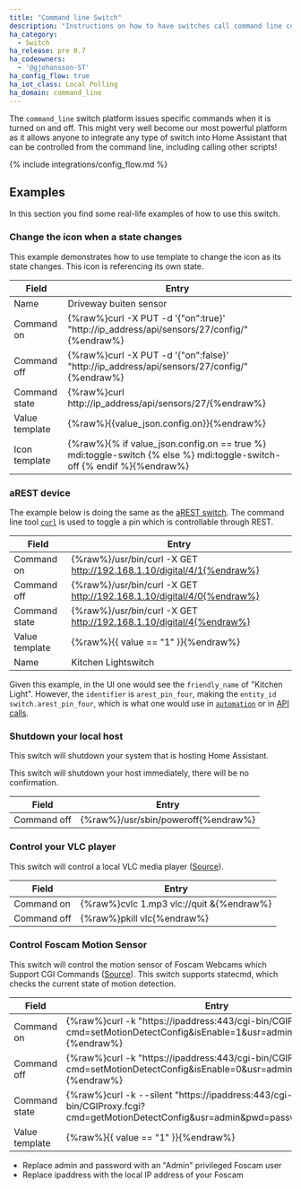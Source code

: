 ```yaml
---
title: "Command line Switch"
description: "Instructions on how to have switches call command line commands."
ha_category:
  - Switch
ha_release: pre 0.7
ha_codeowners:
  - '@gjohansson-ST'
ha_config_flow: true
ha_iot_class: Local Polling
ha_domain: command_line
---
```


The `command_line` switch platform issues specific commands when it is turned on
and off. This might very well become our most powerful platform as it allows
anyone to integrate any type of switch into Home Assistant that can be
controlled from the command line, including calling other scripts!

{% include integrations/config_flow.md %}

## Examples

In this section you find some real-life examples of how to use this switch.

### Change the icon when a state changes

This example demonstrates how to use template to change the icon as its state changes. This icon is referencing its own state.

| Field | Entry |
| --- | --- |
| Name | Driveway buiten sensor |
| Command on | {%raw%}curl -X PUT -d '{"on":true}' "http://ip_address/api/sensors/27/config/"{%endraw%} |
| Command off | {%raw%}curl -X PUT -d '{"on":false}' "http://ip_address/api/sensors/27/config/"{%endraw%} |
| Command state | {%raw%}curl http://ip_address/api/sensors/27/{%endraw%} |
| Value template | {%raw%}{{value_json.config.on}}{%endraw%} |
| Icon template | {%raw%}{% if value_json.config.on == true %} mdi:toggle-switch {% else %} mdi:toggle-switch-off {% endif %}{%endraw%} |


### aREST device

The example below is doing the same as the
[aREST switch](/integrations/arest#switch).
The command line tool [`curl`](https://curl.haxx.se/) is used to toggle a pin
which is controllable through REST.

| Field | Entry |
| --- | --- |
| Command on | {%raw%}/usr/bin/curl -X GET http://192.168.1.10/digital/4/1{%endraw%} |
| Command off | {%raw%}/usr/bin/curl -X GET http://192.168.1.10/digital/4/0{%endraw%} |
| Command state | {%raw%}/usr/bin/curl -X GET http://192.168.1.10/digital/4{%endraw%} |
| Value template | {%raw%}{{ value == "1" }}{%endraw%} |
| Name | Kitchen Lightswitch |


Given this example, in the UI one would see the `friendly_name` of
"Kitchen Light". However, the `identifier` is `arest_pin_four`, making the
`entity_id` `switch.arest_pin_four`, which is what one would use in
[`automation`](/integrations/automation/) or in [API calls](/developers/).

### Shutdown your local host

This switch will shutdown your system that is hosting Home Assistant.

<div class='note warning'>
This switch will shutdown your host immediately, there will be no confirmation.
</div>

| Field | Entry |
| --- | --- |
| Command off | {%raw%}/usr/sbin/poweroff{%endraw%} |

### Control your VLC player

This switch will control a local VLC media player
([Source](https://community.home-assistant.io/t/vlc-player/106)).

| Field | Entry |
| --- | --- |
| Command on | {%raw%}cvlc 1.mp3 vlc://quit &{%endraw%} |
| Command off | {%raw%}pkill vlc{%endraw%} |

### Control Foscam Motion Sensor

This switch will control the motion sensor of Foscam Webcams which Support CGI
Commands ([Source](https://www.iltucci.com/blog/wp-content/uploads/2018/12/Foscam-IPCamera-CGI-User-Guide-V1.0.4.pdf)).
This switch supports statecmd,
which checks the current state of motion detection.

| Field | Entry |
| --- | --- |
| Command on | {%raw%}curl -k "https://ipaddress:443/cgi-bin/CGIProxy.fcgi?cmd=setMotionDetectConfig&isEnable=1&usr=admin&pwd=password"{%endraw%} |
| Command off | {%raw%}curl -k "https://ipaddress:443/cgi-bin/CGIProxy.fcgi?cmd=setMotionDetectConfig&isEnable=0&usr=admin&pwd=password"{%endraw%} |
| Command state | {%raw%}curl -k --silent "https://ipaddress:443/cgi-bin/CGIProxy.fcgi?cmd=getMotionDetectConfig&usr=admin&pwd=password" | grep -oP "(?<=isEnable>).*?(?=</isEnable>)"{%endraw%} |
| Value template | {%raw%}{{ value == "1" }}{%endraw%} |

- Replace admin and password with an "Admin" privileged Foscam user
- Replace ipaddress with the local IP address of your Foscam
